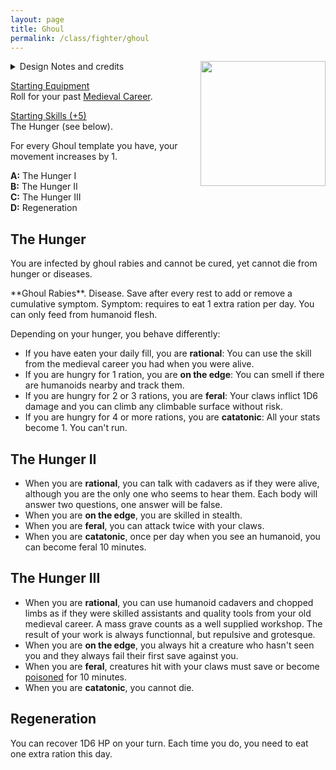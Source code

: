 ```yaml
---
layout: page
title: Ghoul
permalink: /class/fighter/ghoul
---
```


<img align="right" width=200px src="https://images.squarespace-cdn.com/content/v1/5bd88db093a6320f071b1a50/1603945096009-P0JIIPMBIVPDTKILA139/image-asset.jpeg">

<details markdown="1">
<summary>Design Notes and credits</summary>
*This is a monster class for the [ghoul](/monsters/ghoul). It is an edited version of Coins and Scrolls's [original](https://64.media.tumblr.com/c7f508f74f68782474ac5daa0963af41/tumblr_nqfia3e9YA1tb087ko8_r1_540.jpg). Art by Tom Baxa. — SaltyGoo*
</details>

<ins>Starting Equipment</ins><br>
Roll for your past [Medieval Career](http://tenfootpolemic.blogspot.com/2014/01/200-failed-medieval-careers.html). 

<ins>Starting Skills (+5)</ins><br>
The Hunger (see below).

For every Ghoul template you have, your movement increases by 1.

**A:** The Hunger I<br>
**B:** The Hunger II<br>
**C:** The Hunger III<br>
**D:** Regeneration
<br>

## The Hunger
You are infected by ghoul rabies and cannot be cured, yet cannot die from hunger or diseases. 

<span class="alchemy">
**Ghoul Rabies**. Disease. Save after every rest to add or remove a cumulative symptom. Symptom: requires to eat 1 extra ration per day. You can only feed from humanoid flesh.
</span>

Depending on your hunger, you behave differently:

- If you have eaten your daily fill, you are **rational**: You can use the skill from the medieval career you had when you were alive.
- If you are hungry for 1 ration, you are **on the edge**: You can smell if there are humanoids nearby and track them.
- If you are hungry for 2 or 3 rations, you are **feral**: Your claws inflict 1D6 damage and you can climb any climbable surface without risk.
- If you are hungry for 4 or more rations, you are **catatonic**: All your stats become 1. You can't run.

## The Hunger II

- When you are **rational**, you can talk with cadavers as if they were alive, although you are the only one who seems to hear them. Each body will answer two questions, one answer will be false.
- When you are **on the edge**, you are skilled in stealth.
- When you are **feral**, you can attack twice with your claws.
- When you are **catatonic**, once per day when you see an humanoid, you can become feral 10 minutes.

## The Hunger III

- When you are **rational**, you can use humanoid cadavers and chopped limbs as if they were skilled assistants and quality tools from your old medieval career. A mass grave counts as a well supplied workshop. The result of your work is always functionnal, but repulsive and grotesque.
- When you are **on the edge**, you always hit a creature who hasn't seen you and they always fail their first save against you.
- When you are **feral**, creatures hit with your claws must save or become [poisoned](/2020/11/10/extra-rules/#conditions) for 10 minutes.
- When you are **catatonic**, you cannot die.

## Regeneration

You can recover 1D6 HP on your turn. Each time you do, you need to eat one extra ration this day.


